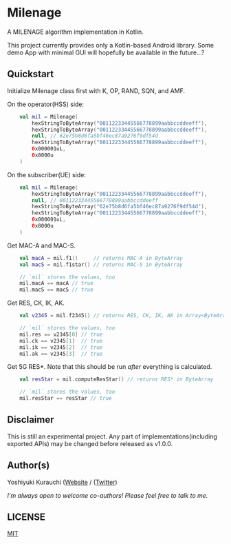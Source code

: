 # Milenage

A MILENAGE algorithm implementation in Kotlin.

This project currently provides only a Kotlin-based Android library.
Some demo App with minimal GUI will hopefully be available in the future...?

## Quickstart

Initialize Milenage class first with K, OP, RAND, SQN, and AMF.

On the operator(HSS) side:

```kotlin
    val mil = Milenage(
        hexStringToByteArray("00112233445566778899aabbccddeeff"),
        hexStringToByteArray("00112233445566778899aabbccddeeff"),
        null, // 62e75b8d6fa5bf46ec87a9276f9df54d
        hexStringToByteArray("00112233445566778899aabbccddeeff"),
        0x000001uL,
        0x8000u
    )
```

On the subscriber(UE) side:

```kotlin
    val mil = Milenage(
        hexStringToByteArray("00112233445566778899aabbccddeeff"),
        null, // 00112233445566778899aabbccddeeff
        hexStringToByteArray("62e75b8d6fa5bf46ec87a9276f9df54d"),
        hexStringToByteArray("00112233445566778899aabbccddeeff"),
        0x000001uL,
        0x8000u
    )
```

Get MAC-A and MAC-S.

```kotlin
    val macA = mil.f1()     // returns MAC-A in ByteArray
    val macS = mil.f1star() // returns MAC-S in ByteArray

    // `mil` stores the values, too
    mil.macA == macA // true
    mil.macS == macS // true
```

Get RES, CK, IK, AK.

```kotlin
    val v2345 = mil.f2345() // returns RES, CK, IK, AK in Array<ByteArray>

    // `mil` stores the values, too
    mil.res == v2345[0] // true
    mil.ck == v2345[1]  // true
    mil.ik == v2345[2]  // true
    mil.ak == v2345[3]  // true
```

Get 5G RES*. Note that this should be run _after_ everything is calculated.

```kotlin
    val resStar = mil.computeResStar() // returns RES* in ByteArray

    // `mil` stores the values, too
    mil.resStar == resStar // true
```

## Disclaimer

This is still an experimental project. Any part of implementations(including exported APIs) may be changed before released as v1.0.0.

## Author(s)

Yoshiyuki Kurauchi ([Website](https://wmnsk.com/) / ([Twitter](https://twitter.com/wmnskdmms))

_I'm always open to welcome co-authors! Please feel free to talk to me._

## LICENSE

[MIT](https://github.com/wmnsk/MilenageKT/blob/master/LICENSE)
